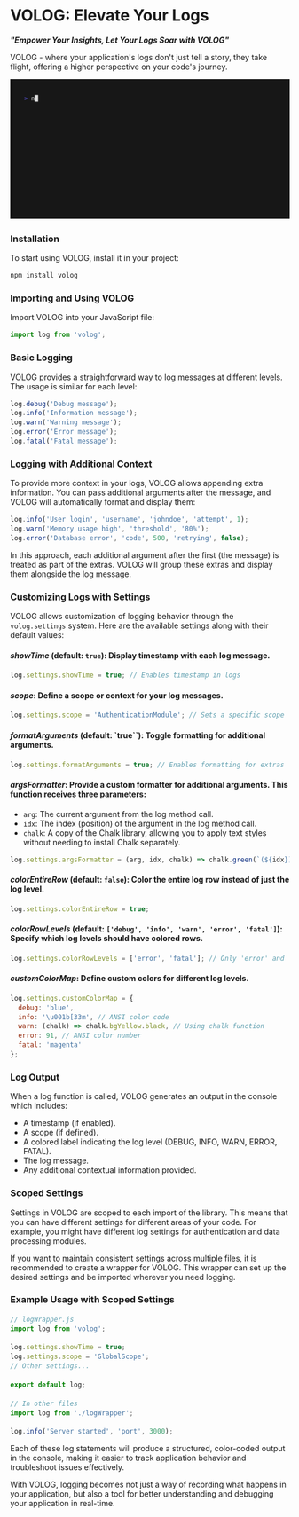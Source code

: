 # VOLOG: Elevate Your Logs
_**"Empower Your Insights, Let Your Logs Soar with VOLOG"**_

VOLOG - where your application's logs don't just tell a story, they take flight, offering a higher perspective on your code's journey.

<img src="https://raw.githubusercontent.com/crazywolf132/volog/main/.github/app.gif" alt="Made with VOLOG" />

### Installation
To start using VOLOG, install it in your project:

```bash
npm install volog
```

### Importing and Using VOLOG

Import VOLOG into your JavaScript file:

```javascript
import log from 'volog';
```

### Basic Logging

VOLOG provides a straightforward way to log messages at different levels. The usage is similar for each level:

```javascript
log.debug('Debug message');
log.info('Information message');
log.warn('Warning message');
log.error('Error message');
log.fatal('Fatal message');
```

### Logging with Additional Context

To provide more context in your logs, VOLOG allows appending extra information. You can pass additional arguments after the message, and VOLOG will automatically format and display them:

```javascript
log.info('User login', 'username', 'johndoe', 'attempt', 1);
log.warn('Memory usage high', 'threshold', '80%');
log.error('Database error', 'code', 500, 'retrying', false);
```

In this approach, each additional argument after the first (the message) is treated as part of the extras. VOLOG will group these extras and display them alongside the log message.

### Customizing Logs with Settings

VOLOG allows customization of logging behavior through the `volog.settings` system. Here are the available settings along with their default values:

#### _**showTime**_ (default: `true`): Display timestamp with each log message.

```javascript
log.settings.showTime = true; // Enables timestamp in logs
```

#### _**scope**_: Define a scope or context for your log messages.

```javascript
log.settings.scope = 'AuthenticationModule'; // Sets a specific scope
```

#### _**formatArguments**_ (default: `true``): Toggle formatting for additional arguments.

```javascript
log.settings.formatArguments = true; // Enables formatting for extras
```


#### _**argsFormatter**_: Provide a custom formatter for additional arguments. This function receives three parameters:

- `arg`: The current argument from the log method call.
- `idx`: The index (position) of the argument in the log method call.
- `chalk`: A copy of the Chalk library, allowing you to apply text styles without needing to install Chalk separately.

```javascript
log.settings.argsFormatter = (arg, idx, chalk) => chalk.green(`(${idx}): ${arg}`);
```

#### _**colorEntireRow**_ (default: `false`): Color the entire log row instead of just the log level.

```javascript
log.settings.colorEntireRow = true;
```

#### _**colorRowLevels**_ (default: `['debug', 'info', 'warn', 'error', 'fatal']`): Specify which log levels should have colored rows.

```javascript
log.settings.colorRowLevels = ['error', 'fatal']; // Only 'error' and 'fatal' logs will have colored rows
```

#### _**customColorMap**_: Define custom colors for different log levels.

```javascript
log.settings.customColorMap = {
  debug: 'blue',
  info: '\u001b[33m', // ANSI color code
  warn: (chalk) => chalk.bgYellow.black, // Using chalk function
  error: 91, // ANSI color number
  fatal: 'magenta'
};
```

### Log Output

When a log function is called, VOLOG generates an output in the console which includes:

- A timestamp (if enabled).
- A scope (if defined).
- A colored label indicating the log level (DEBUG, INFO, WARN, ERROR, FATAL).
- The log message.
- Any additional contextual information provided.

### Scoped Settings

Settings in VOLOG are scoped to each import of the library. This means that you can have different settings for different areas of your code. For example, you might have different log settings for authentication and data processing modules.

If you want to maintain consistent settings across multiple files, it is recommended to create a wrapper for VOLOG. This wrapper can set up the desired settings and be imported wherever you need logging.

### Example Usage with Scoped Settings

```javascript
// logWrapper.js
import log from 'volog';

log.settings.showTime = true;
log.settings.scope = 'GlobalScope';
// Other settings...

export default log;

// In other files
import log from './logWrapper';

log.info('Server started', 'port', 3000);
```

Each of these log statements will produce a structured, color-coded output in the console, making it easier to track application behavior and troubleshoot issues effectively.

With VOLOG, logging becomes not just a way of recording what happens in your application, but also a tool for better understanding and debugging your application in real-time.